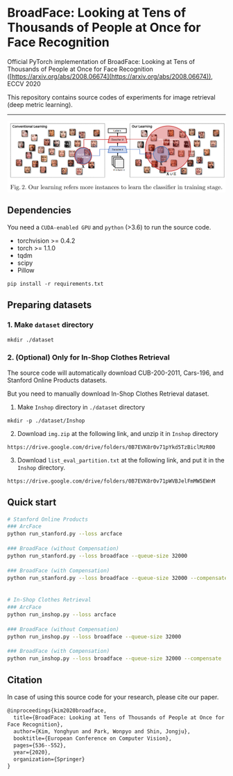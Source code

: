 # BroadFace: Looking at Tens of Thousands of People at Once for Face Recognition

Official PyTorch implementation of BroadFace: Looking at Tens of Thousands of People at Once for Face Recognition ([https://arxiv.org/abs/2008.06674](https://arxiv.org/abs/2008.06674)), ECCV 2020

This repository contains source codes of experiments for image retrieval (deep metric learning).

---
<p align="center">
  <img align="middle" src="./assets/figure2.png"/>
</p>

## Dependencies

You need a `CUDA-enabled GPU` and `python` (>3.6) to run the source code.

- torchvision >= 0.4.2
- torch >= 1.1.0
- tqdm
- scipy
- Pillow


```
pip install -r requirements.txt
```

## Preparing datasets
### 1. Make `dataset` directory 
```
mkdir ./dataset
```
### 2. (Optional) Only for In-Shop Clothes Retrieval
The source code will automatically download CUB-200-2011, Cars-196, and Stanford Online Products datasets.


But you need to manually download In-Shop Clothes Retrieval dataset.


1. Make `Inshop` directory in `./dataset` directory
```
mkdir -p ./dataset/Inshop
```
2. Download `img.zip` at the following link, and unzip it in `Inshop` directory
```
https://drive.google.com/drive/folders/0B7EVK8r0v71pYkd5TzBiclMzR00
```
3. Download  `list_eval_partition.txt` at the following link, and put it in the `Inshop` directory.
```
https://drive.google.com/drive/folders/0B7EVK8r0v71pWVBJelFmMW5EWnM
```



## Quick start
```bash
# Stanford Online Products
### ArcFace
python run_stanford.py --loss arcface

### BroadFace (without Compensation)
python run_stanford.py --loss broadface --queue-size 32000

### BroadFace (with Compensation)
python run_stanford.py --loss broadface --queue-size 32000 --compensate


# In-Shop Clothes Retrieval
### ArcFace
python run_inshop.py --loss arcface

### BroadFace (without Compensation)
python run_inshop.py --loss broadface --queue-size 32000

### BroadFace (with Compensation)
python run_inshop.py --loss broadface --queue-size 32000 --compensate
```


## Citation

In case of using this source code for your research, please cite our paper.

```
@inproceedings{kim2020broadface,
  title={BroadFace: Looking at Tens of Thousands of People at Once for Face Recognition},
  author={Kim, Yonghyun and Park, Wonpyo and Shin, Jongju},
  booktitle={European Conference on Computer Vision},
  pages={536--552},
  year={2020},
  organization={Springer}
}
```